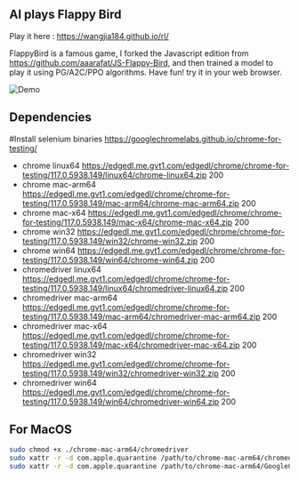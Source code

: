 ## AI plays Flappy Bird

Play it here : https://wangjia184.github.io/rl/


FlappyBird is a famous game, I forked the Javascript edition from https://github.com/aaarafat/JS-Flappy-Bird, and then trained a model to play it using PG/A2C/PPO algorithms.
Have fun! try it in your web browser.

![Demo](https://user-images.githubusercontent.com/44725090/67148880-e7dba280-f2a4-11e9-8dbf-d154842ee0cf.gif)

## Dependencies

#Install selenium binaries  https://googlechromelabs.github.io/chrome-for-testing/

* chrome	linux64	https://edgedl.me.gvt1.com/edgedl/chrome/chrome-for-testing/117.0.5938.149/linux64/chrome-linux64.zip	200
* chrome	mac-arm64	https://edgedl.me.gvt1.com/edgedl/chrome/chrome-for-testing/117.0.5938.149/mac-arm64/chrome-mac-arm64.zip	200
* chrome	mac-x64	https://edgedl.me.gvt1.com/edgedl/chrome/chrome-for-testing/117.0.5938.149/mac-x64/chrome-mac-x64.zip	200
* chrome	win32	https://edgedl.me.gvt1.com/edgedl/chrome/chrome-for-testing/117.0.5938.149/win32/chrome-win32.zip	200
* chrome	win64	https://edgedl.me.gvt1.com/edgedl/chrome/chrome-for-testing/117.0.5938.149/win64/chrome-win64.zip	200
* chromedriver	linux64	https://edgedl.me.gvt1.com/edgedl/chrome/chrome-for-testing/117.0.5938.149/linux64/chromedriver-linux64.zip	200
* chromedriver	mac-arm64	https://edgedl.me.gvt1.com/edgedl/chrome/chrome-for-testing/117.0.5938.149/mac-arm64/chromedriver-mac-arm64.zip	200
* chromedriver	mac-x64	https://edgedl.me.gvt1.com/edgedl/chrome/chrome-for-testing/117.0.5938.149/mac-x64/chromedriver-mac-x64.zip	200
* chromedriver	win32	https://edgedl.me.gvt1.com/edgedl/chrome/chrome-for-testing/117.0.5938.149/win32/chromedriver-win32.zip	200
* chromedriver	win64	https://edgedl.me.gvt1.com/edgedl/chrome/chrome-for-testing/117.0.5938.149/win64/chromedriver-win64.zip	200


## For MacOS

```bash
sudo chmod +x ./chrome-mac-arm64/chromedriver
sudo xattr -r -d com.apple.quarantine /path/to/chrome-mac-arm64/chromedriver
sudo xattr -r -d com.apple.quarantine /path/to/chrome-mac-arm64/GoogleChrome.app
```